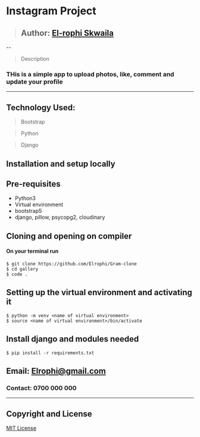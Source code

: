 # Instagram Project
>## Author: [El-rophi Skwaila](https://github.com/Elrophi/Gram-clone)

--

>Description
### THis is a simple app to upload photos, like, comment and update your profile
---

## Technology Used: 
>Bootstrap

>Python

>Django

## Installation and setup locally
## Pre-requisites
- Python3
- Virtual environment
- bootstrap5
- django, pillow, psycopg2, cloudinary 

## Cloning and opening on compiler
#### On your terminal run

    $ git clone https://github.com/Elrophi/Gram-clone
    $ cd gallery
    $ code .

##  Setting up the virtual environment and activating it
    $ python -m venv <name of virtual environment>
    $ source <name of virtual environment>/bin/activate

##  Install django and modules needed
    $ pip install -r requirements.txt

## Email: Elrophi@gmail.com
### Contact: 0700 000 000

---

## Copyright and License
[MIT License](https://github.com/Elrophi/Awards/blob/master/LICENSE)  